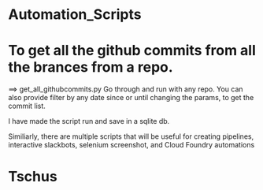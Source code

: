 # Automation_Scripts
# To get all the github commits from all the brances from a repo.
==> get_all_githubcommits.py
Go through and run with any repo. 
You can also provide filter by any date since or until changing the params, to get the commit list.

I have made the script run and save in a sqlite db.

Similiarly, there are multiple scripts that will be useful for creating pipelines, interactive slackbots, selenium screenshot, and Cloud Foundry automations
# Tschus
